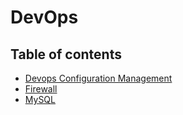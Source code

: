 # DevOps

## Table of contents

- [Devops Configuration Management](Devops-Configuration_Management.md)
- [Firewall](Firewall.md)
- [MySQL](MySQL.md)